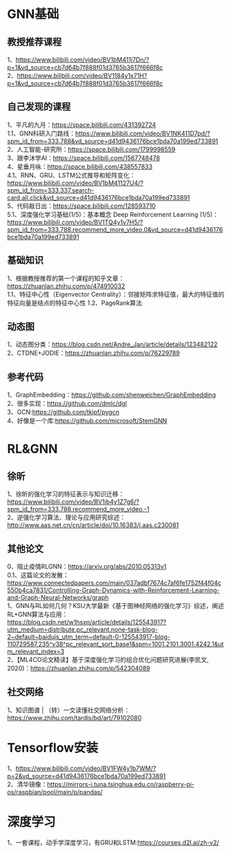 # GNN基础
## 教授推荐课程
1、https://www.bilibili.com/video/BV1bM411j7Dn/?p=1&vd_source=cb7d64b7f888f01d3765b3617f666f8c  
2、https://www.bilibili.com/video/BV1184y1x71H?p=1&vd_source=cb7d64b7f888f01d3765b3617f666f8c  
## 自己发现的课程
1、平凡的九月：https://space.bilibili.com/431392724  
1.1、GNN科研入门路线：https://www.bilibili.com/video/BV1NK411D7pd/?spm_id_from=333.788&vd_source=d41d9436176bce1bda70a199ed733891  
2、人工智能-研究所：https://space.bilibili.com/1799998559  
3、跟李沐学AI：https://space.bilibili.com/1567748478  
4、星垂月咏：https://space.bilibili.com/438557833  
4.1、RNN、GRU、LSTM公式推导和矩阵变化：https://www.bilibili.com/video/BV1bM41127U4/?spm_id_from=333.337.search-card.all.click&vd_source=d41d9436176bce1bda70a199ed733891  
5、代码敲日出：https://space.bilibili.com/128593710  
5.1、深度强化学习基础(1/5)：基本概念 Deep Reinforcement Learning (1/5)：https://www.bilibili.com/video/BV1TQ4y1v7H5/?spm_id_from=333.788.recommend_more_video.0&vd_source=d41d9436176bce1bda70a199ed733891  
## 基础知识  
1、根据教授推荐的第一个课程的知乎文章：https://zhuanlan.zhihu.com/p/474910032  
1.1、特征中心性（Eigenvector Centrality）：邻接矩阵求特征值，最大的特征值的特征向量是结点的特征中心性
1.2、PageRank算法

## 动态图
1、动态图分类：https://blog.csdn.net/Andre_Jan/article/details/123482122  
2、CTDNE+JODIE：https://zhuanlan.zhihu.com/p/76229789  

## 参考代码
1、GraphEmbedding：https://github.com/shenweichen/GraphEmbedding  
2、很多实现：https://github.com/dmlc/dgl  
3、GCN:https://github.com/tkipf/pygcn  
4、好像是一个库:https://github.com/microsoft/StemGNN

# RL&GNN 
## 徐昕  
1、徐昕的强化学习的特征表示与知识迁移： https://www.bilibili.com/video/BV1ib4y1Z7g6/?spm_id_from=333.788.recommend_more_video.-1  
2、逆强化学习算法、理论与应用研究综述： http://www.aas.net.cn/cn/article/doi/10.16383/j.aas.c230081  

## 其他论文
0、阻止疫情RLGNN：https://arxiv.org/abs/2010.05313v1  
0.1、这篇论文的发散：https://www.connectedpapers.com/main/037adbf7674c7af6fe1752f44f04c550b4ca7831/Controlling-Graph-Dynamics-with-Reinforcement-Learning-and-Graph-Neural-Networks/graph  
1、GNN与RL如何几何？KSU大学最新《基于图神经网络的强化学习》综述，阐述RL+GNN算法与应用：https://blog.csdn.net/w1hsxn/article/details/125543917?utm_medium=distribute.pc_relevant.none-task-blog-2~default~baidujs_utm_term~default-0-125543917-blog-110729587.235^v38^pc_relevant_sort_base1&spm=1001.2101.3001.4242.1&utm_relevant_index=3  
2、【ML4CO论文精读】基于深度强化学习的组合优化问题研究进展(李凯文, 2020)：https://zhuanlan.zhihu.com/p/542304089 

## 社交网络
1、知识图谱 | （转）一文读懂社交网络分析： https://www.zhihu.com/tardis/bd/art/79102080  

# Tensorflow安装
1、https://www.bilibili.com/video/BV1FW4y1b7WM/?p=2&vd_source=d41d9436176bce1bda70a199ed733891  
2、清华镜像：https://mirrors-i.tuna.tsinghua.edu.cn/raspberry-pi-os/raspbian/pool/main/p/pandas/  

# 深度学习
1、一套课程，动手学深度学习，有GRU和LSTM:https://courses.d2l.ai/zh-v2/  
